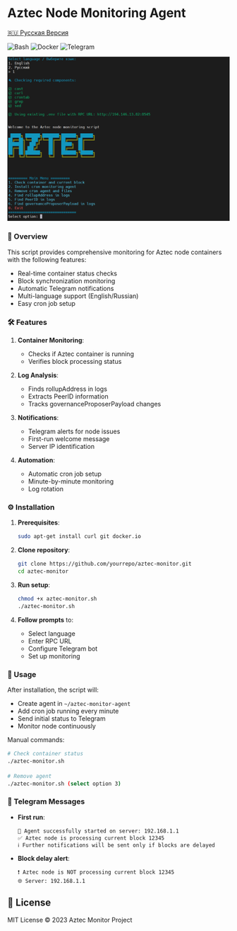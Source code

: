 # Aztec Node Monitoring Agent

[🇷🇺 Русская Версия](https://github.com/pittpv/aztec-monitoring-script/blob/main/ "Russian version of description")

![Bash](https://img.shields.io/badge/Bash-5.2-blue)
![Docker](https://img.shields.io/badge/Docker-20.10+-blue)
![Telegram](https://img.shields.io/badge/Telegram-API-blue)

![First screen](https://raw.githubusercontent.com/pittpv/aztec-monitoring-script/main/other/img-en-2025-05-25-05-44-01.png)

### 📌 Overview

This script provides comprehensive monitoring for Aztec node containers with the following features:

- Real-time container status checks
- Block synchronization monitoring
- Automatic Telegram notifications
- Multi-language support (English/Russian)
- Easy cron job setup

### 🛠 Features

1. **Container Monitoring**:
   - Checks if Aztec container is running
   - Verifies block processing status

2. **Log Analysis**:
   - Finds rollupAddress in logs
   - Extracts PeerID information
   - Tracks governanceProposerPayload changes

3. **Notifications**:
   - Telegram alerts for node issues
   - First-run welcome message
   - Server IP identification

4. **Automation**:
   - Automatic cron job setup
   - Minute-by-minute monitoring
   - Log rotation

### ⚙️ Installation

1. **Prerequisites**:
   ```bash
   sudo apt-get install curl git docker.io
   ```

2. **Clone repository**:
   ```bash
   git clone https://github.com/yourrepo/aztec-monitor.git
   cd aztec-monitor
   ```

3. **Run setup**:
   ```bash
   chmod +x aztec-monitor.sh
   ./aztec-monitor.sh
   ```

4. **Follow prompts** to:
   - Select language
   - Enter RPC URL
   - Configure Telegram bot
   - Set up monitoring

### 🚀 Usage

After installation, the script will:

- Create agent in `~/aztec-monitor-agent`
- Add cron job running every minute
- Send initial status to Telegram
- Monitor node continuously

Manual commands:
```bash
# Check container status
./aztec-monitor.sh

# Remove agent
./aztec-monitor.sh (select option 3)
```

### 📝 Telegram Messages

- **First run**:
  ```
  🤖 Agent successfully started on server: 192.168.1.1
  ✅ Aztec node is processing current block 12345
  ℹ️ Further notifications will be sent only if blocks are delayed
  ```

- **Block delay alert**:
  ```
  ❗ Aztec node is NOT processing current block 12345
  🌐 Server: 192.168.1.1
  ```
  
## 📜 License

MIT License © 2023 Aztec Monitor Project
